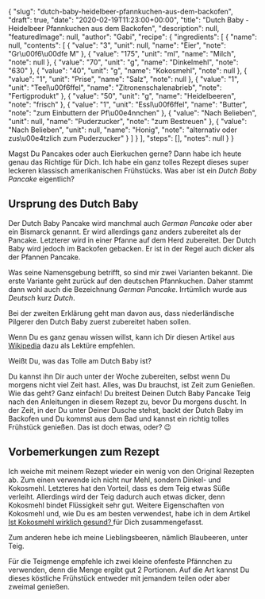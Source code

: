 {
    "slug": "dutch-baby-heidelbeer-pfannkuchen-aus-dem-backofen",
    "draft": true,
    "date": "2020-02-19T11:23:00+00:00",
    "title": "Dutch Baby - Heidelbeer Pfannkuchen aus dem Backofen",
    "description": null,
    "featuredImage": null,
    "author": "Gabi",
    "recipe": {
        "ingredients": [
            {
                "name": null,
                "contents": [
                    {
                        "value": "3",
                        "unit": null,
                        "name": "Eier",
                        "note": "Gr\u00f6\u00dfe M"
                    },
                    {
                        "value": "175",
                        "unit": "ml",
                        "name": "Milch",
                        "note": null
                    },
                    {
                        "value": "70",
                        "unit": "g",
                        "name": "Dinkelmehl",
                        "note": "630"
                    },
                    {
                        "value": "40",
                        "unit": "g",
                        "name": "Kokosmehl",
                        "note": null
                    },
                    {
                        "value": "1",
                        "unit": "Prise",
                        "name": "Salz",
                        "note": null
                    },
                    {
                        "value": "1",
                        "unit": "Teel\u00f6ffel",
                        "name": "Zitronenschalenabrieb",
                        "note": "Fertigprodukt"
                    },
                    {
                        "value": "50",
                        "unit": "g",
                        "name": "Heidelbeeren",
                        "note": "frisch"
                    },
                    {
                        "value": "1",
                        "unit": "Essl\u00f6ffel",
                        "name": "Butter",
                        "note": "zum Einbuttern der Pf\u00e4nnchen"
                    },
                    {
                        "value": "Nach Belieben",
                        "unit": null,
                        "name": "Puderzucker",
                        "note": "zum Bestreuen"
                    },
                    {
                        "value": "Nach Belieben",
                        "unit": null,
                        "name": "Honig",
                        "note": "alternativ oder zus\u00e4tzlich zum Puderzucker"
                    }
                ]
            }
        ],
        "steps": [],
        "notes": null
    }
}

Magst Du Pancakes oder auch Eierkuchen gerne? Dann habe ich heute genau das Richtige für Dich. Ich habe ein ganz tolles Rezept dieses super leckeren klassisch amerikanischen Frühstücks.
Was aber ist ein *Dutch Baby Pancake* eigentlich?

## Ursprung des Dutch Baby

Der Dutch Baby Pancake wird manchmal auch *German Pancake* oder aber ein Bismarck genannt. Er wird allerdings ganz anders zubereitet als der Pancake. Letzterer wird in einer Pfanne auf dem Herd zubereitet. Der Dutch Baby wird jedoch im Backofen gebacken. Er ist in der Regel auch dicker als der Pfannen Pancake.

Was seine Namensgebung betrifft, so sind mir zwei Varianten bekannt. 
Die erste Variante geht zurück auf den deutschen Pfannkuchen. Daher stammt dann wohl auch  die Bezeichnung *German Pancake*. Irrtümlich wurde aus *Deutsch* kurz *Dutch*.

Bei der zweiten Erklärung geht man davon aus, dass niederländische Pilgerer den Dutch Baby zuerst zubereitet haben sollen.

Wenn Du es ganz genau wissen willst, kann ich Dir diesen Artikel aus [Wikipedia](https://en.wikipedia.org/wiki/Dutch_baby_pancake "Wikipedia") dazu als Lektüre empfehlen.

Weißt Du, was das Tolle am Dutch Baby ist?

Du kannst ihn Dir auch unter der Woche zubereiten, selbst wenn Du morgens nicht viel Zeit hast. Alles, was Du brauchst, ist Zeit zum Genießen. Wie das geht? Ganz einfach! Du breitest Deinen Dutch Baby Pancake Teig nach den Anleitungen in diesem Rezept zu, bevor Du morgens duscht. In der Zeit, in der Du unter Deiner Dusche stehst, backt der Dutch Baby im Backofen und Du kommst aus dem Bad und kannst ein richtig tolles Frühstück genießen.
Das ist doch etwas, oder? 😉

## Vorbemerkungen zum Rezept

Ich weiche mit meinem Rezept wieder ein wenig von den Original Rezepten ab. Zum einen verwende ich nicht nur Mehl, sondern Dinkel- und Kokosmehl. Letzteres hat den Vorteil, dass es dem Teig etwas Süße verleiht. Allerdings wird der Teig dadurch auch etwas dicker, denn Kokosmehl bindet Flüssigkeit sehr gut. Weitere Eigenschaften von Kokosmehl und, wie Du es am besten verwendest, habe ich in dem Artikel [Ist Kokosmehl wirklich gesund? ](https://kochfokus.de/artikel/ist-kokosmehl-wirklich-gesund/ "Ist Kokosmehl wirklich gesund? ")für Dich zusammengefasst.

Zum anderen hebe ich meine Lieblingsbeeren, nämlich Blaubeeren, unter Teig.

Für die Teigmenge empfehle ich zwei kleine ofenfeste Pfännchen zu verwenden, denn die Menge ergibt gut 2 Portionen. Auf die Art kannst Du dieses köstliche Frühstück entweder mit jemandem teilen oder aber zweimal genießen.